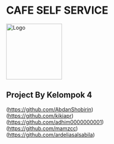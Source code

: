 
# CAFE SELF SERVICE
  <img src="https://i.pinimg.com/736x/a3/dd/21/a3dd212965b4d0a0d9abc1004b524c69.jpg" alt="Logo" width="150px" height="150px"><br>
## Project By Kelompok 4
(https://github.com/AbdanShobirin) <br>
(https://github.com/kikiapr)<br>
(https://github.com/adhim0000000001)<br>
(https://github.com/mamzcc)<br>
(https://github.com/ardeliasalsabila)<br>

<p align="center" style="font-size: 3000px;">
  <strong>Welcome to My Project!</strong><br>
  This text is centered and larger.<br>
  <img src="https://via.placeholder.com/150" alt="Logo"><br>
  <a href="https://example.com">Click here</a> for more details.
</p>

## Features

- This section is not centered.
- Markdown and HTML coexist perfectly.



## Diagram Alir data

![Diagram Tanpa Judul drawio (7)](https://github.com/user-attachments/assets/adacfb49-f499-4260-ac3f-ac98e5cb7d28)

## Activity Diagram Proses Pesanan

![Activity diagram Proses pesanan](https://github.com/user-attachments/assets/d3baf16b-7d7b-4715-8c3b-54389f76815c)


## Activity Diagram Membuat Pesanan

![Activity diagram membuat pesanan](https://github.com/user-attachments/assets/b282cf7c-538e-4b1c-b838-f23c710f8324)



## Run Locally

Clone the project

```bash
  git clone https://github.com/AbdanShobirin/Projeck_Cafe-RPL_Kel4
```

Go to the project directory

```bash
  cd my-project
```

Install dependencies

```bash
  npm install
```

Start the server

```bash
  npm run dev
```


## Demo

http://localhost/restoran/login.php
